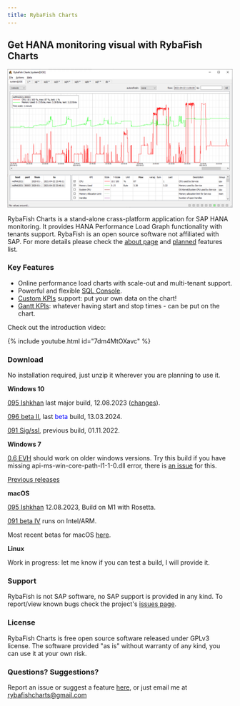 ```yaml
---
title: RybaFish Charts
---
```


## Get HANA monitoring visual with RybaFish Charts
![demo screen](/demoscreen07.png)

RybaFish Charts is a stand-alone crass-platform application for SAP HANA monitoring. It provides HANA Performance Load Graph functionality with tenants support. RybaFish is an open source software not affiliated with SAP. For more details please check the [about page](/about) and [planned](/todo) features list.

<!-- There is a [youtube video](https://youtu.be/7dm4MtOXavc) with tool introduction. -->
<!-- [![Watch the video](https://img.youtube.com/vi/7dm4MtOXavc/default.jpg)](https://youtu.be/7dm4MtOXavc) -->

### Key Features
* Online performance load charts with scale-out and multi-tenant support.
* Powerful and flexible [SQL Console](/sqlconsole).
* [Custom KPIs](/customKPI) support: put your own data on the chart!
* [Gantt KPIs](/customKPIgantt): whatever having start and stop times - can be put on the chart.

Check out the introduction video:

{% include youtube.html id="7dm4MtOXavc" %}

### Download
No installation required, just unzip it wherever you are planning to use it.

**Windows 10**

<!-- The most recent beta builds available [here](/changelog).  -->
  
[095 Ishkhan](https://github.com/rybafish/rybafish/releases/download/095/RybaFish_095Ishkhan.7z) last major build, 12.08.2023 ([changes](/changelog)).

[096 beta II](https://github.com/rybafish/rybafish/releases/download/096bii/RybaFish_096betaII.7z), last <span style="color:blue">beta</span> build, 13.03.2024.

[091 Sig/ssl](https://github.com/rybafish/rybafish/releases/download/092sigssl/RybaFish_092sigssl.7z), previous build, 01.11.2022.

<!-- [0.9 Paltus](https://github.com/rybafish/rybafish/releases/download/09paltus/RybaFish_09Paltus.7z), <span style="color:blue">previous major</span> release, 17.02.2022 ([changes](/changelog)) -->

<!-- [0.8 Plotva](https://github.com/rybafish/rybafish/releases/download/08/RybaFish_08Plotva.7z), previous major release, 22.07.2021 -->

**Windows 7** 

[0.6 EVH](https://github.com/rybafish/rybafish/releases/download/06/RybaFish06evh.7z) should work on older windows versions. Try this build if you have missing api-ms-win-core-path-l1-1-0.dll error, there is [an issue](https://github.com/rybafish/rybafish/issues/600) for this.

[Previous releases](/changelog)

**macOS**

[095 Ishkhan](https://ryba-fish.s3.eu-west-1.amazonaws.com/master_2023-09-19.zip) 12.08.2023, Build on M1 with Rosetta.

[091 beta IV](https://github.com/rybafish/rybafish/releases/download/091betaIV/RybaFish_MacOS_091betaIV.zip) runs on Intel/ARM.

Most recent betas for macOS [here](https://github.com/rybafish/rybafish/issues/771).

**Linux**

Work in progress: let me know if you can test a build, I will provide it.

### Support
RybaFish is not SAP software, no SAP support is provided in any kind. To report/view known bugs check the project's [issues page](https://github.com/rybafish/rybafish/issues).

### License
RybaFish Charts is free open source software released under GPLv3 license. The software provided "as is" without warranty of any kind, you can use it at your own risk.

### Questions? Suggestions?
Report an issue or suggest a feature [here](https://github.com/rybafish/rybafish/issues), or just email me at rybafishcharts@gmail.com

